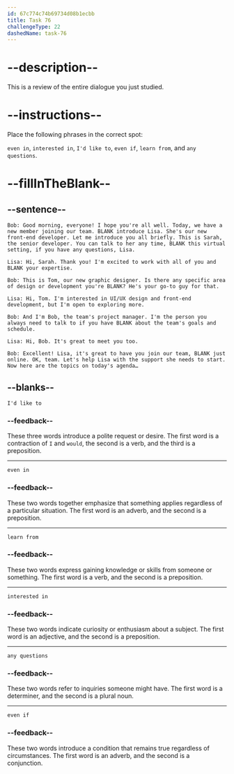 ```yaml
---
id: 67c774c74b69734d08b1ecbb
title: Task 76
challengeType: 22
dashedName: task-76
---
```

<!-- REVIEW -->

# --description--

This is a review of the entire dialogue you just studied.

# --instructions--

Place the following phrases in the correct spot:

`even in`, `interested in`, `I'd like to`, `even if`, `learn from`, and `any questions`.

# --fillInTheBlank--

## --sentence--

`Bob: Good morning, everyone! I hope you're all well. Today, we have a new member joining our team. BLANK introduce Lisa. She's our new front-end developer. Let me introduce you all briefly. This is Sarah, the senior developer. You can talk to her any time, BLANK this virtual setting, if you have any questions, Lisa.`  

`Lisa: Hi, Sarah. Thank you! I'm excited to work with all of you and BLANK your expertise.`  

`Bob: This is Tom, our new graphic designer. Is there any specific area of design or development you're BLANK? He's your go-to guy for that.`  

`Lisa: Hi, Tom. I'm interested in UI/UX design and front-end development, but I'm open to exploring more.`  

`Bob: And I'm Bob, the team's project manager. I'm the person you always need to talk to if you have BLANK about the team's goals and schedule.`  

`Lisa: Hi, Bob. It's great to meet you too.`  

`Bob: Excellent! Lisa, it's great to have you join our team, BLANK just online. OK, team. Let's help Lisa with the support she needs to start. Now here are the topics on today's agenda…`  

## --blanks--

`I'd like to`  

### --feedback--  

These three words introduce a polite request or desire. The first word is a contraction of `I` and `would`, the second is a verb, and the third is a preposition.  

---  

`even in`  

### --feedback--  

These two words together emphasize that something applies regardless of a particular situation. The first word is an adverb, and the second is a preposition.  

---  

`learn from`  

### --feedback--  

These two words express gaining knowledge or skills from someone or something. The first word is a verb, and the second is a preposition.  

---  

`interested in`  

### --feedback--  

These two words indicate curiosity or enthusiasm about a subject. The first word is an adjective, and the second is a preposition.  

---  

`any questions`  

### --feedback--  

These two words refer to inquiries someone might have. The first word is a determiner, and the second is a plural noun.  

---  

`even if`  

### --feedback--  

These two words introduce a condition that remains true regardless of circumstances. The first word is an adverb, and the second is a conjunction.  
